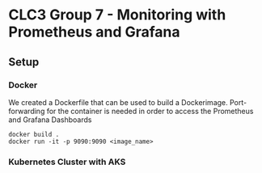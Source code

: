 # CLC3 Group 7 - Monitoring with Prometheus and Grafana
## Setup
### Docker
We created a Dockerfile that can be used to build a Dockerimage. Port-forwarding for the container is needed in order to access the Prometheus and Grafana Dashboards
```
docker build .
docker run -it -p 9090:9090 <image_name>
```

### Kubernetes Cluster with AKS
